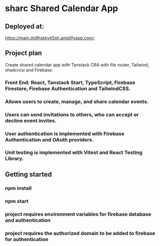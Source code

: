 # sharc Shared Calendar App

## Deployed at: 
https://main.dg9hskkvk5sh.amplifyapp.com/

## Project plan

Create shared calendar app with Tanstack CRA with file router, Tailwind, shadcn/ui and Firebase.
 
### Front End: React, Tanstack Start, TypeScript, Firebase Firestore, Firebase Authentication and TailwindCSS.
### Allows users to create, manage, and share calendar events.
### Users can send invitations to others, who can accept or decline event invites.
### User authentication is implemented with Firebase Authentication and OAuth providers.
### Unit testing is implemented with Vitest and React Testing Library.

## Getting started

### npm install
### npm start
### project requires environment variables for firebase database and authentication
### project requires the authorized domain to be added to firebase for authentication